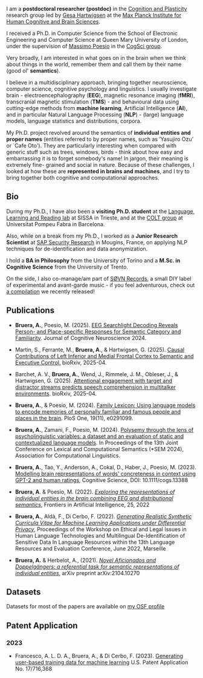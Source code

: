 I am a **postdoctoral researcher (postdoc)** in the [Cognition and Plasticity](./https://www.cbs.mpg.de/independent-research-groups/cognition-and-plasticity) research group led by [Gesa Hartwigsen](https://scholar.google.nl/citations?user=5YaFMKwAAAAJ&hl=de) at the [Max Planck Institute for Human Cognitive and Brain Sciences](https://www.cbs.mpg.de/en).

I received a Ph.D. in Computer Science from the School of Electronic Engineering and Computer Science at Queen Mary University of London, under the supervision of [Massimo Poesio](./https://scholar.google.com/citations?user=89aa1X0AAAAJ&hl=it&oi=ao) in the [CogSci group](./http://cogsci.eecs.qmul.ac.uk). 

Very broadly, I am interested in what goes on in the brain when we think about things in the world, remember them and call them by their name (good ol' **semantics**). 

I believe in a multidisciplinary approach, bringing together neuroscience, computer science, cognitive psychology and linguistics. I usually investigate brain - electroencephalography (**EEG**), magnetic resonance imaging (**fMRI**), transcranial magnetic stimulation (**TMS**) - and behavioural data using cutting-edge methods from **machine learning**, Artificial Intelligence (**AI**), and in particular Natural Language Processing (**NLP**) - (large) language models, language statistics and distributions, corpora.

My Ph.D. project revolved around the semantics of **individual entities and proper names** (entities referred to by proper names, such as ’Yasujiro Ozu’ or `Cafe Oto'). They are particularly interesting when compared with generic stuff such as trees, windows, birds - think about how easy and embarrassing it is to forget somebody's name! In jargon, their meaning is extremely fine- grained and social in nature. Because of these challenges, I looked at how these are **represented in brains and machines**, and I try to bring together both cognitive and computational approaches.

## Bio

During my Ph.D., I have also been a **visiting Ph.D. student** at the [Language, Learning and Reading lab](./https://lrlac.sissa.it) at SISSA in Trieste, and at the [COLT group](./https://www.upf.edu/web/colt) at Universitat Pompeu Fabra in Barcelona. 

Also, while on a break from my Ph.D., I worked as a **Junior Research Scientist** at [SAP Security Research](./https://blogs.sap.com/2020/10/09/why-are-we-doing-security-research-at-sap/) in Mougins, France, on applying NLP techniques for de-identification and data anonymization. 

I hold a **BA in Philosophy** from the University of Torino and a **M.Sc. in Cognitive Science** from the University of Trento.

On the side, I also co-manage/am part of [SØVN Records](./https://sovnrecords.bandcamp.com), a small DIY label of experimental and avant-garde music - if you feel adventurous, check out [a compilation](./https://sovnrecords.bandcamp.com/album/music-for-queuing-at-the-supermarket)  we recently released!

## Publications

- **Bruera, A.**, Poesio, M. (2025). [EEG Searchlight Decoding Reveals Person- and Place-specific Responses for Semantic Category and Familiarity](https://direct.mit.edu/jocn/article-abstract/doi/10.1162/jocn_a_02125/119444/EEG-Searchlight-Decoding-Reveals-Person-and-Place?redirectedFrom=fulltext). Journal of Cognitive Neuroscience 2024.

- Martin, S., Ferrante, M., **Bruera, A**., & Hartwigsen, G. (2025). [Causal Contributions of Left Inferior and Medial Frontal Cortex to Semantic and Executive Control.](https://www.biorxiv.org/content/10.1101/2025.04.16.649200.full.pdf) bioRxiv, 2025-04.

- Barchet, A. V., **Bruera, A.**, Wend, J., Rimmele, J. M., Obleser, J., & Hartwigsen, G. (2025). [Attentional engagement with target and distractor streams predicts speech comprehension in multitalker environments](https://www.biorxiv.org/content/biorxiv/early/2025/04/04/2025.04.04.647157.full.pdf). bioRxiv, 2025-04.

- **Bruera, A.**, & Poesio, M. (2024). [Family Lexicon: Using language models to encode memories of personally familiar and famous people and places in the brain](https://journals.plos.org/plosone/article?id=10.1371/journal.pone.0291099). PloS One, 19(11), e0291099.

- **Bruera, A.**, Zamani, F., Poesio, M. (2024). [Polysemy through the lens of psycholinguistic variables: a dataset and an evaluation of static and contextualized language models](https://aclanthology.org/2024.starsem-1.3/). In Proceedings of the 13th Joint Conference on Lexical and Computational Semantics (*SEM 2024), Association for Computational Linguistics.

- **Bruera, A.**, Tao, Y., Anderson, A., Cokal, D., Haber, J., Poesio, M. (2023). [Modelling brain representations of words’ concreteness in context using GPT-2 and human ratings](https://onlinelibrary.wiley.com/doi/10.1111/cogs.13388), Cognitive Science, DOI: 10.1111/cogs.13388

- **Bruera, A**. & Poesio, M. (2022). [_Exploring the representations of individual entities in the brain combining EEG and distributional semantics_](./https://www.frontiersin.org/articles/10.3389/frai.2022.796793/full), Frontiers in Artificial Intelligence, 25, 2022

- **Bruera, A.**, Aldà, F., Di Cerbo, F. (2022). [_Generating Realistic Synthetic Curricula Vitae for Machine Learning Applications under Differential Privacy_](./http://www.lrec-conf.org/proceedings/lrec2022/workshops/LEGAL/pdf/2022.legal-1.11.pdf), Proceedings of the Workshop on Ethical and Legal Issues in Human Language Technologies and Multilingual De-Identification of Sensitive Data In Language Resources within the 13th Language Resources and Evaluation Conference, June 2022, Marseille

- **Bruera, A.** & Herbelot, A., (2021). [_Novel Aficionados and Doppelgängers: a referential task for semantic representations of individual entities_](./https://arxiv.org/abs/2104.10270), arXiv preprint arXiv:2104.10270

## Datasets

Datasets for most of the papers are available on [my OSF profile](https://osf.io/q27xc/)
 
## Patent Application

### 2023

- Francesco, A. L. D. A., Bruera, A., & Di Cerbo, F. (2023). [Generating user-based training data for machine learning](https://patents.google.com/patent/US20230325776A1/en) U.S. Patent Application No. 17/716,368
